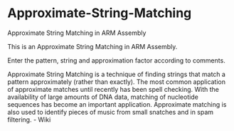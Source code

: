 # Approximate-String-Matching
Approximate String Matching  in ARM Assembly

This is an Approximate String Matching  in ARM Assembly.

Enter the pattern, string and approximation factor according to comments.

 Approximate String Matching is a technique of finding strings that match a pattern approximately (rather than exactly). The most common application of approximate matches until recently has been spell checking. With the availability of large amounts of DNA data, matching of nucleotide sequences has become an important application. Approximate matching is also used to identify pieces of music from small snatches and in spam filtering. - Wiki
